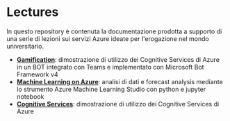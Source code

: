 # Lectures

In questo repository è contenuta la documentazione prodotta a supporto di una serie di lezioni sui servizi Azure ideate per l'erogazione nel mondo universitario.

- **[Gamification](./01.gamification/README.md)**: dimostrazione di utilizzo dei Cognitive Services di Azure in un BOT integrato con Teams e implementato con Microsoft Bot Framework v4
- **[Machine Learning on Azure](./02.azure-ml/README.md)**: analisi di dati e forecast analysis mediante lo strumento Azure Machine Learning Studio con python e jupyter notebook
- **[Cognitive Services](./03.cognitive-services/README.md)**: dimostrazione di utilizzo dei Cognitive Services di Azure
